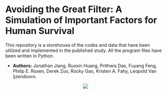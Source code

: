 # Avoiding the Great Filter: A Simulation of Important Factors for Human Survival
This repository is a storehouse of the codes and data that have been utilized and implemented in the published study. All the program files have been written in Python. 

- **Authors:** Jonathan Jiang, Ruoxin Huang, Prithwis Das, Fuyang Feng, Philip E. Rosen, Derek Zuo, Rocky Gao, Kristen A. Fahy, Leopold Van Ijzendoorn.

<p align="center">
  <img src="https://planetaryprotection.jpl.nasa.gov/resources/img/layout/logo_nasa_trio_black@2x.png">
</p>  

